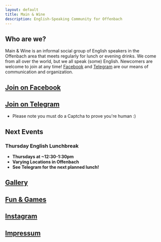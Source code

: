 ```yaml
---
layout: default
title: Main & Wine
description: English-Speaking Community for Offenbach
---
```

## Who are we?
Main & Wine is an informal social group of English speakers in the Offenbach area that meets regularly for lunch or evening drinks. We come from all over the world, but we all speak (some) English. Newcomers are welcome to join at any time! [Facebook](https://www.facebook.com/groups/offenbachenglishspeakers) and [Telegram](https://t.me/mainandwine) are our means of communication and organization. 

## [**Join on Facebook**](https://www.facebook.com/groups/offenbachenglishspeakers) 
## [**Join on Telegram**](https://t.me/mainandwine)
- Please note you must do a Captcha to prove you're human :)

## Next Events
### Thursday English Lunchbreak
- __Thursdays at ~12:30-1:30pm__
- __Varying Locations in Offenbach__
- __See Telegram for the next planned lunch!__  

## [Gallery](https://mainandwine.eu/gallery)

## [Fun & Games](https://mainandwine.eu/games)

## [Instagram](https://www.instagram.com/ofenglishspeakers)

## [Impressum](https://mainandwine.eu/impressum)
